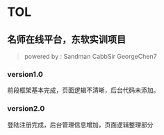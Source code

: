 # TOL
## 名师在线平台，东软实训项目
>powered by : Sandman CabbSir GeorgeChen7
### version1.0 
前段框架基本完成，页面逻辑不清晰，后台代码未添加。
### version2.0
登陆注册完成，后台管理信息增加，页面逻辑整理部分
